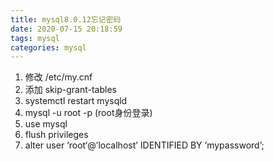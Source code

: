 ```yaml
---
title: mysql8.0.12忘记密码
date: 2020-07-15 20:18:59
tags: mysql
categories: mysql
---
```



1. 修改 /etc/my.cnf
2. 添加 skip-grant-tables
3. systemctl restart mysqld
4. mysql -u root -p (root身份登录)
5. use mysql
6. flush privileges
7. alter user ‘root‘@’localhost’ IDENTIFIED BY ‘mypassword’;